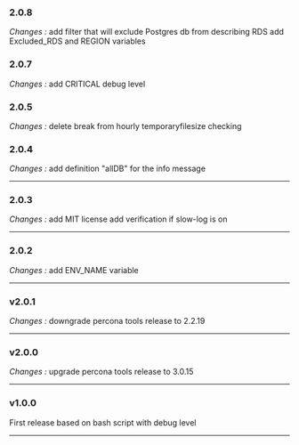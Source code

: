 ### 2.0.8
*Changes :*
add filter that will exclude Postgres db from describing RDS
add Excluded_RDS and REGION variables

### 2.0.7
*Changes :*
add CRITICAL debug level

### 2.0.5
*Changes :*
delete break from hourly temporaryfilesize checking  


### 2.0.4

*Changes :*
add definition "allDB" for the info message

---

### 2.0.3

*Changes :*
add MIT license
add verification if slow-log is on

---

### 2.0.2

*Changes :*
add ENV_NAME variable
 
---
 
### v2.0.1

 *Changes :*
downgrade percona tools release to 2.2.19

---

### v2.0.0

 *Changes :*
upgrade percona tools release to 3.0.15

---

### v1.0.0

First release based on bash script with debug level

---